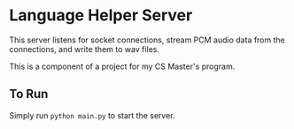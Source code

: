 # Language Helper Server

This server listens for socket connections, stream PCM audio data from the connections, and write them to wav files.

This is a component of a project for my CS Master's program.

## To Run

Simply run `python main.py` to start the server.
